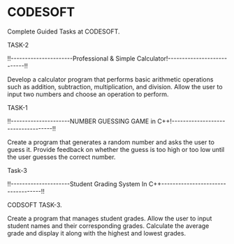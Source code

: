 # CODESOFT
Complete Guided Tasks at CODESOFT.

TASK-2

!!----------------------Professional & Simple Calculator!---------------------------!!

Develop a calculator program that performs basic arithmetic
operations such as addition, subtraction, multiplication, and
division. Allow the user to input two numbers and choose an
operation to perform.

TASK-1

!!---------------------NUMBER GUESSING GAME in C++!-----------------------------------!!

Create a program that generates a random number and asks the
user to guess it. Provide feedback on whether the guess is too
high or too low until the user guesses the correct number.


Task-3

!!---------------------Student Grading System In C++-----------------------------------!!

CODSOFT TASK-3.

Create a program that manages student grades. Allow the user
to input student names and their corresponding grades.
Calculate the average grade and display it along with the highest
and lowest grades.
